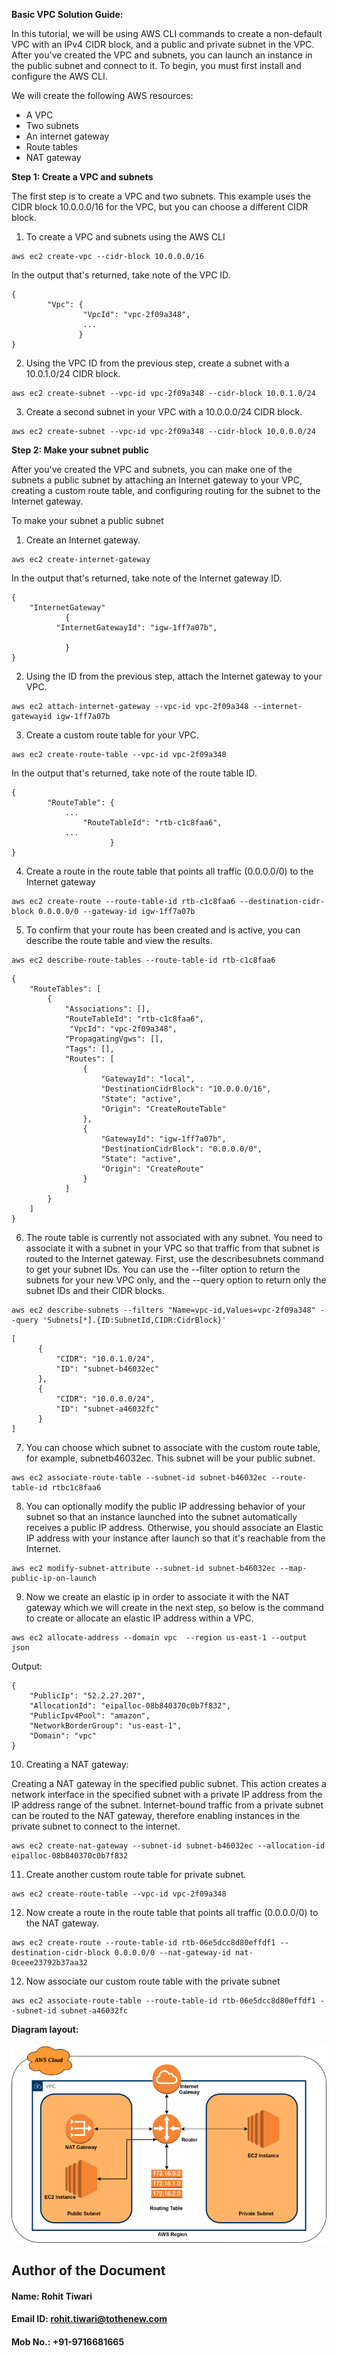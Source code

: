 **Basic VPC Solution Guide:**

In this tutorial, we will be using AWS CLI commands to create a non-default VPC with an IPv4 CIDR block, and a public and private subnet in the VPC. After you've created the VPC and subnets, you can launch an instance in the public subnet and connect to it. To begin, you must first install and configure the AWS CLI. 

We will create the following AWS resources:



*   A VPC
*   Two subnets
*   An internet gateway
*   Route tables
*   NAT gateway

**Step 1: Create a VPC and subnets**

The first step is to create a VPC and two subnets. This example uses the CIDR block 10.0.0.0/16 for the VPC, but you can choose a different CIDR block. 

1.  To create a VPC and subnets using the AWS CLI


```
aws ec2 create-vpc --cidr-block 10.0.0.0/16
```


In the output that's returned, take note of the VPC ID.


```
{
        "Vpc": {
             	"VpcId": "vpc-2f09a348",
               	...
               }
}
```


2. Using the VPC ID from the previous step, create a subnet with a 10.0.1.0/24 CIDR block.


```
aws ec2 create-subnet --vpc-id vpc-2f09a348 --cidr-block 10.0.1.0/24
```


3. Create a second subnet in your VPC with a 10.0.0.0/24 CIDR block.


```
aws ec2 create-subnet --vpc-id vpc-2f09a348 --cidr-block 10.0.0.0/24
```


**Step 2: Make your subnet public**

After you've created the VPC and subnets, you can make one of the subnets a public subnet by attaching an Internet gateway to your VPC, creating a custom route table, and configuring routing for the subnet to the Internet gateway.

To make your subnet a public subnet

1. Create an Internet gateway.


```
aws ec2 create-internet-gateway
```


In the output that's returned, take note of the Internet gateway ID.


```
{
    "InternetGateway"
	      	{
          "InternetGatewayId": "igw-1ff7a07b",

        	}
}
```


2. Using the ID from the previous step, attach the Internet gateway to your VPC.


```
aws ec2 attach-internet-gateway --vpc-id vpc-2f09a348 --internet-gatewayid igw-1ff7a07b
```


3. Create a custom route table for your VPC.


```
aws ec2 create-route-table --vpc-id vpc-2f09a348
```


In the output that's returned, take note of the route table ID.


```
{
        "RouteTable": {
        	...
                "RouteTableId": "rtb-c1c8faa6",
        	...
                      }
}
```


4. Create a route in the route table that points all traffic (0.0.0.0/0) to the Internet gateway


```
aws ec2 create-route --route-table-id rtb-c1c8faa6 --destination-cidr-block 0.0.0.0/0 --gateway-id igw-1ff7a07b
```


5. To confirm that your route has been created and is active, you can describe the route table and view the results.


```
aws ec2 describe-route-tables --route-table-id rtb-c1c8faa6
```



```
{
    "RouteTables": [
        {
            "Associations": [],
            "RouteTableId": "rtb-c1c8faa6",
             "VpcId": "vpc-2f09a348",
            "PropagatingVgws": [],
            "Tags": [],
            "Routes": [
                {
                    "GatewayId": "local",
                    "DestinationCidrBlock": "10.0.0.0/16",
                    "State": "active",
                    "Origin": "CreateRouteTable"
                },
                {
                    "GatewayId": "igw-1ff7a07b",
                    "DestinationCidrBlock": "0.0.0.0/0",
                    "State": "active",
                    "Origin": "CreateRoute"
                }
            ]
        }
    ]
}
```


6. The route table is currently not associated with any subnet. You need to associate it with a subnet in your VPC so that traffic from that subnet is routed to the Internet gateway. First, use the describesubnets command to get your subnet IDs. You can use the --filter option to return the subnets for your new VPC only, and the --query option to return only the subnet IDs and their CIDR blocks.


```
aws ec2 describe-subnets --filters "Name=vpc-id,Values=vpc-2f09a348" --query 'Subnets[*].{ID:SubnetId,CIDR:CidrBlock}'
```



```
[
      {
          "CIDR": "10.0.1.0/24",
          "ID": "subnet-b46032ec"
      },
      {
          "CIDR": "10.0.0.0/24",
          "ID": "subnet-a46032fc"
      }
]
```


7. You can choose which subnet to associate with the custom route table, for example,     subnetb46032ec. This subnet will be your public subnet.


```
aws ec2 associate-route-table --subnet-id subnet-b46032ec --route-table-id rtbc1c8faa6
```


8. You can optionally modify the public IP addressing behavior of your subnet so that an instance launched into the subnet automatically receives a public IP address. Otherwise, you should associate an Elastic IP address with your instance after launch so that it's reachable from the Internet.


```
aws ec2 modify-subnet-attribute --subnet-id subnet-b46032ec --map-public-ip-on-launch
```


9. Now we create an elastic ip in order to associate it with the NAT gateway which we will create in the next step, so below is the command to create or allocate an elastic IP address within a VPC.


```
aws ec2 allocate-address --domain vpc  --region us-east-1 --output json 
```


Output:


```
{
    "PublicIp": "52.2.27.207",
    "AllocationId": "eipalloc-08b840370c0b7f832",
    "PublicIpv4Pool": "amazon",
    "NetworkBorderGroup": "us-east-1",
    "Domain": "vpc"
}
```


10. Creating a NAT gateway:

Creating a NAT gateway in the specified public subnet. This action creates a network interface in the specified subnet with a private IP address from the IP address range of the subnet. Internet-bound traffic from a private subnet can be routed to the NAT gateway, therefore enabling instances in the private subnet to connect to the internet.


```
aws ec2 create-nat-gateway --subnet-id subnet-b46032ec --allocation-id eipalloc-08b840370c0b7f832
```


11.  Create another custom route table for private subnet.


```
aws ec2 create-route-table --vpc-id vpc-2f09a348
```


12. Now create a route in the route table that points all traffic (0.0.0.0/0) to the NAT gateway.


```
aws ec2 create-route --route-table-id rtb-06e5dcc8d80effdf1 --destination-cidr-block 0.0.0.0/0 --nat-gateway-id nat-0ceee23792b37aa32
```


12. Now associate our custom route table with the private subnet


```
aws ec2 associate-route-table --route-table-id rtb-06e5dcc8d80effdf1 --subnet-id subnet-a46032fc
```


**Diagram layout:**

![alt_text](Diagram.png)



## Author of the Document

#### Name: Rohit Tiwari

#### Email ID: rohit.tiwari@tothenew.com

#### Mob No.: +91-9716681665
